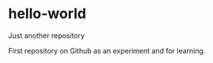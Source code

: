 # hello-world
Just another repository 

First repository on Github as an experiment and for learning.
